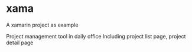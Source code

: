 # xama
A xamarin project as example

Project management tool in daily office
Including project list page, project detail page
